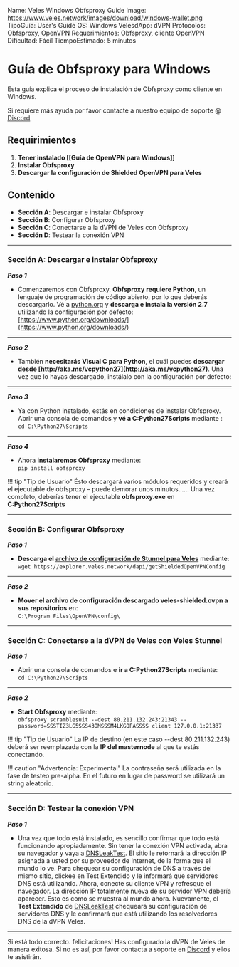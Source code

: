 Name:               Veles Windows Obfsproxy Guide
Image:              https://www.veles.network/images/download/windows-wallet.png
TipoGuía:    		User's Guide
OS:                 Windows
VelesdApp:          dVPN
Protocolos:         Obfsproxy, OpenVPN
Requerimientos:     Obfsproxy, cliente OpenVPN
Dificultad:         Fácil
TiempoEstimado:     5 minutos

# Guía de Obfsproxy para Windows

Esta guía explica el proceso de instalación de Obfsproxy como cliente en Windows.

Si requiere más ayuda por favor contacte a nuestro equipo de soporte @ [Discord](https://discord.gg/P528fGg)

## Requirimientos

1) **Tener instalado [[Guía de OpenVPN para Windows]]**  
2) **Instalar Obfsproxy**   
3) **Descargar la configuración de Shielded OpenVPN para Veles** 

## Contenido

* **Sección A**: Descargar e instalar Obfsproxy
* **Sección B**: Configurar Obfsproxy
* **Sección C**: Conectarse a la dVPN de Veles con Obfsproxy
* **Sección D**: Testear la conexión VPN 
***

### Sección A: Descargar e instalar Obfsproxy

***Paso 1***  

* Comenzaremos con Obfsproxy. **Obfsproxy requiere Python**, un lenguaje de programación de código abierto, por lo que deberás descargarlo. Vé a [python.org](https://www.python.org/downloads/) y **descarga e instala la versión 2.7** utilizando la configuración por defecto:   
[https://www.python.org/downloads/](https://www.python.org/downloads/)

***

***Paso 2***  

* También **necesitarás Visual C para Python**, el cuál puedes **descargar desde [http://aka.ms/vcpython27](http://aka.ms/vcpython27)**. Una vez que lo hayas descargado, instálalo con la configuración por defecto:  

***

***Paso 3***  

* Ya con Python instalado, estás en condiciones de instalar Obfsproxy. Abrir una consola de comandos y **vé a C:Python27Scripts** mediante :  
`cd C:\Python27\Scripts`

***

***Paso 4***  

* Ahora **instalaremos Obfsproxy** mediante:  
`pip install obfsproxy`  

!!! tip "Tip de Usuario"
	Ésto descargará varios módulos requeridos y creará el ejecutable de obfsproxy – puede demorar unos minutos…… Una vez completo, deberías tener el ejecutable **obfsproxy.exe** en **C:Python27Scripts**  

***

### Sección B: Configurar Obfsproxy

***Paso 1***  

* **Descarga el [archivo de configuración de Stunnel para Veles](https://explorer.veles.network/dapi/getShieldedOpenVPNConfig)** mediante:    
`wget https://explorer.veles.network/dapi/getShieldedOpenVPNConfig` 

***
  
***Paso 2***  

* **Mover el archivo de configuración descargado veles-shielded.ovpn a sus repositorios** en:    
`C:\Program Files\OpenVPN\config\`

***

### Sección C: Conectarse a la dVPN de Veles con Veles Stunnel

***Paso 1***   

* Abrir una consola de comandos e **ir a C:Python27Scripts** mediante:  
`cd C:\Python27\Scripts`    

***

***Paso 2***  

* **Start Obfsproxy** mediante:  
`obfsproxy scramblesuit --dest 80.211.132.243:21343 --password=SSSTIZ3LG5SSS43OMSSSM4LKGQFASSSS client 127.0.0.1:21337`  

!!! tip "Tip de Usuario"
	La IP de destino (en este caso --dest 80.211.132.243) deberá ser reemplazada con la **IP del masternode** al que te estás conectando.    

!!! caution "Advertencia: Experimental"
	La contraseña será utilizada en la fase de testeo pre-alpha. En el futuro en lugar de password se utilizará un string aleatorio. 

***

### Sección D: Testear la conexión VPN 

***Paso 1***  

* Una vez que todo está instalado, es sencillo confirmar que todo está funcionando apropiadamente. Sin tener la conexión VPN activada, abra su navegador y vaya a [DNSLeakTest](https://www.dnsleaktest.com/).
El sitio le retornará la dirección IP asignada a usted por su proveedor de Internet, de la forma que el mundo lo ve. Para chequear su configuración de DNS a través del mismo sitio, clickee en Test Extendido y le informará que servidores DNS está utilizando.
Ahora, conecte su cliente VPN y refresque el navegador. La dirección IP totalmente nueva de su servidor VPN debería aparecer. Esto es como se muestra al mundo ahora. Nuevamente, el **Test Extendido** de  [DNSLeakTest](https://www.dnsleaktest.com/) chequeará su configuración de servidores DNS y le confirmará que está utilizando los resolvedores DNS de la dVPN Veles.

***

Si está todo correcto. felicitaciones! Has configurado la dVPN de Veles de manera exitosa. Si no es así, por favor contacta a soporte en [Discord](https://discord.gg/P528fGg) y ellos te asistirán.   


